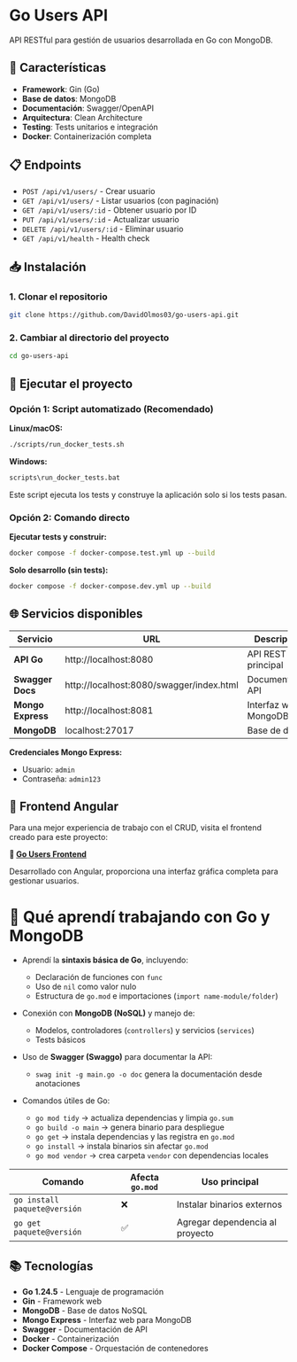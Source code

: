 # Go Users API

API RESTful para gestión de usuarios desarrollada en Go con MongoDB.

## 🚀 Características

- **Framework**: Gin (Go)
- **Base de datos**: MongoDB
- **Documentación**: Swagger/OpenAPI
- **Arquitectura**: Clean Architecture
- **Testing**: Tests unitarios e integración
- **Docker**: Containerización completa

## 📋 Endpoints

- `POST /api/v1/users/` - Crear usuario
- `GET /api/v1/users/` - Listar usuarios (con paginación)
- `GET /api/v1/users/:id` - Obtener usuario por ID
- `PUT /api/v1/users/:id` - Actualizar usuario
- `DELETE /api/v1/users/:id` - Eliminar usuario
- `GET /api/v1/health` - Health check

## 📥 Instalación

### 1. Clonar el repositorio
```bash
git clone https://github.com/DavidOlmos03/go-users-api.git
```

### 2. Cambiar al directorio del proyecto
```bash
cd go-users-api
```

## 🐳 Ejecutar el proyecto

### Opción 1: Script automatizado (Recomendado)

**Linux/macOS:**
```bash
./scripts/run_docker_tests.sh
```

**Windows:**
```cmd
scripts\run_docker_tests.bat
```

Este script ejecuta los tests y construye la aplicación solo si los tests pasan.

### Opción 2: Comando directo

**Ejecutar tests y construir:**
```bash
docker compose -f docker-compose.test.yml up --build
```

**Solo desarrollo (sin tests):**
```bash
docker compose -f docker-compose.dev.yml up --build
```

## 🌐 Servicios disponibles

| Servicio | URL | Descripción |
|----------|-----|-------------|
| **API Go** | http://localhost:8080 | API REST principal |
| **Swagger Docs** | http://localhost:8080/swagger/index.html | Documentación API |
| **Mongo Express** | http://localhost:8081 | Interfaz web MongoDB |
| **MongoDB** | localhost:27017 | Base de datos |

**Credenciales Mongo Express:**
- Usuario: `admin`
- Contraseña: `admin123`

## 🎨 Frontend Angular

Para una mejor experiencia de trabajo con el CRUD, visita el frontend creado para este proyecto:

**🔗 [Go Users Frontend](https://github.com/DavidOlmos03/go-users-front)**

Desarrollado con Angular, proporciona una interfaz gráfica completa para gestionar usuarios.


# 📘 Qué aprendí trabajando con Go y MongoDB

- Aprendí la **sintaxis básica de Go**, incluyendo:
  - Declaración de funciones con `func`
  - Uso de `nil` como valor nulo
  - Estructura de `go.mod` e importaciones (`import name-module/folder`)

- Conexión con **MongoDB (NoSQL)** y manejo de:
  - Modelos, controladores (`controllers`) y servicios (`services`)
  - Tests básicos

- Uso de **Swagger (Swaggo)** para documentar la API:
  - `swag init -g main.go -o doc` genera la documentación desde anotaciones

- Comandos útiles de Go:
  - `go mod tidy` → actualiza dependencias y limpia `go.sum`
  - `go build -o main` → genera binario para despliegue
  - `go get` → instala dependencias y las registra en `go.mod`
  - `go install` → instala binarios sin afectar `go.mod`
  - `go mod vendor` → crea carpeta `vendor` con dependencias locales

| Comando                      | Afecta `go.mod` | Uso principal                          |
|-----------------------------|------------------|----------------------------------------|
| `go install paquete@versión`| ❌               | Instalar binarios externos             |
| `go get paquete@versión`    | ✅               | Agregar dependencia al proyecto        |



## 📚 Tecnologías

- **Go 1.24.5** - Lenguaje de programación
- **Gin** - Framework web
- **MongoDB** - Base de datos NoSQL
- **Mongo Express** - Interfaz web para MongoDB
- **Swagger** - Documentación de API
- **Docker** - Containerización
- **Docker Compose** - Orquestación de contenedores

